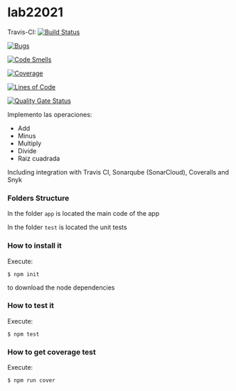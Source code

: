 # lab22021

Travis-CI:  [![Build Status](https://travis-ci.org/dbotia/lab22021.svg?branch=main)](https://travis-ci.org/dbotia/lab22021)

[![Bugs](https://sonarcloud.io/api/project_badges/measure?project=lab22021&metric=bugs)](https://sonarcloud.io/dashboard?id=lab22021)

[![Code Smells](https://sonarcloud.io/api/project_badges/measure?project=lab22021&metric=code_smells)](https://sonarcloud.io/dashboard?id=lab22021)

[![Coverage](https://sonarcloud.io/api/project_badges/measure?project=lab22021&metric=coverage)](https://sonarcloud.io/dashboard?id=lab22021)

[![Lines of Code](https://sonarcloud.io/api/project_badges/measure?project=lab22021&metric=ncloc)](https://sonarcloud.io/dashboard?id=lab22021)

[![Quality Gate Status](https://sonarcloud.io/api/project_badges/measure?project=lab22021&metric=alert_status)](https://sonarcloud.io/dashboard?id=lab22021)




Implemento las operaciones:

* Add
* Minus
* Multiply
* Divide
* Raiz cuadrada

Including integration with Travis CI, Sonarqube (SonarCloud), Coveralls and Snyk

### Folders Structure

In the folder `app` is located the main code of the app

In the folder `test` is located the unit tests

### How to install it

Execute:

```shell
$ npm init
```
to download the node dependencies

### How to test it

Execute:

```shell
$ npm test
```

### How to get coverage test

Execute:

```shell
$ npm run cover
```